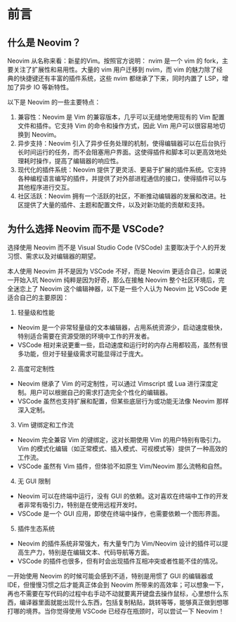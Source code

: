 # 前言

## 什么是 Neovim？

Neovim 从名称来看：新星的Vim。按照官方说明： nvim 是一个 vim 的 fork，主要关注了扩展性和易用性。大量的 vim 用户迁移到 nvim，而 vim 的魅力除了经典的快捷键还有丰富的插件系统，这些 nvim 都继承了下来，同时内置了 LSP，增加了异步 IO 等新特性。

以下是 Neovim 的一些主要特点：

1. 兼容性：Neovim 是 Vim 的兼容版本，几乎可以无缝地使用现有的 Vim 配置文件和插件。它支持 Vim 的命令和操作方式，因此 Vim 用户可以很容易地切换到 Neovim。
2. 异步支持：Neovim 引入了异步任务处理的机制，使得编辑器可以在后台执行长时间运行的任务，而不会阻塞用户界面。这使得插件和脚本可以更高效地处理耗时操作，提高了编辑器的响应性。
3. 现代化的插件系统：Neovim 提供了更灵活、更易于扩展的插件系统。它支持各种编程语言编写的插件，并提供了对外部进程通信的接口，使得插件可以与其他程序进行交互。
4. 社区活跃：Neovim 拥有一个活跃的社区，不断推动编辑器的发展和改进。社区提供了大量的插件、主题和配置文件，以及对新功能的贡献和支持。

## 为什么选择 Neovim 而不是 VSCode?

选择使用 Neovim 而不是 Visual Studio Code (VSCode) 主要取决于个人的开发习惯、需求以及对编辑器的期望。

本人使用 Neovim 并不是因为 VSCode 不好，而是 Neovim 更适合自己，如果说一开始入坑 Neovim 纯粹是因为好奇，那么在接触 Neovim 整个社区环境后，完全迷恋上了 Neovim 这个编辑神器，以下是一些个人认为 Neovim 比 VSCode 更适合自己的主要原因：

1. 轻量级和性能

- Neovim 是一个非常轻量级的文本编辑器，占用系统资源少，启动速度极快，特别适合需要在资源受限的环境中工作的开发者。
- VSCode 相对来说更重一些，启动速度和运行时的内存占用都较高，虽然有很多功能，但对于轻量级需求可能显得过于庞大。

2. 高度可定制性

- Neovim 继承了 Vim 的可定制性，可以通过 Vimscript 或 Lua 进行深度定制。用户可以根据自己的需求打造完全个性化的编辑器。
- VSCode 虽然也支持扩展和配置，但某些底层行为或功能无法像 Neovim 那样深入定制。

3. Vim 键绑定和工作流

- Neovim 完全兼容 Vim 的键绑定，这对长期使用 Vim 的用户特别有吸引力。Vim 的模式化编辑（如正常模式、插入模式、可视模式等）提供了一种高效的工作流。
- VSCode 虽然有 Vim 插件，但体验不如原生 Vim/Neovim 那么流畅和自然。

4. 无 GUI 限制

- Neovim 可以在终端中运行，没有 GUI 的依赖。这对喜欢在终端中工作的开发者非常有吸引力，特别是在使用远程开发时。
- VSCode 是一个 GUI 应用，即使在终端中操作，也需要依赖一个图形界面。

5. 插件生态系统

- Neovim 的插件系统非常强大，有大量专门为 Vim/Neovim 设计的插件可以提高生产力，特别是在编辑文本、代码导航等方面。
- VSCode 的插件也很多，但有时会出现插件互相冲突或者性能不佳的情况。

一开始使用 Neovim 的时候可能会感到不适，特别是用惯了 GUI 的编辑器或 IDE，但慢慢习惯之后才能真正体会到 Neovim 所带来的高效率；可以想象一下，再也不需要在写代码的过程中右手动不动就要离开键盘去操作鼠标，心里想什么东西，编译器里面就能出现什么东西，包括复制粘贴，跳转等等，能够真正做到想哪打哪的境界。当你觉得使用 VSCode 已经存在瓶颈时，可以尝试一下 Neovim！

